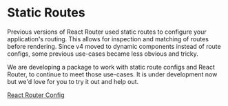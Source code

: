 # Static Routes

Previous versions of React Router used static routes to configure your application's routing. This allows for inspection and matching of routes before rendering.  Since v4 moved to dynamic components instead of route configs, some previous use-cases became less obvious and tricky.

We are developing a package to work with static route configs and React Router, to continue to meet those use-cases. It is under development now but we'd love for you to try it out and help out.

[React Router Config](https://github.com/reacttraining/react-router/tree/master/packages/react-router-config)
